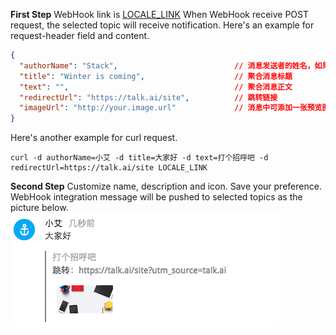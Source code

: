 **First Step** WebHook link is [LOCALE_LINK](LOCALE_LINK)
When WebHook receive POST request, the selected topic will receive notification. Here's an example for request-header field and content.

```json
{
  "authorName": "Stack",                          // 消息发送者的姓名，如果留空将显示为配置中的聚合标题
  "title": "Winter is coming",                    // 聚合消息标题
  "text": "",                                     // 聚合消息正文
  "redirectUrl": "https://talk.ai/site",          // 跳转链接
  "imageUrl": "http://your.image.url"             // 消息中可添加一张预览图片
}
```

Here's another example for curl request.

```shell
curl -d authorName=小艾 -d title=大家好 -d text=打个招呼吧 -d redirectUrl=https://talk.ai/site LOCALE_LINK
```

**Second Step** Customize name, description and icon. Save your preference.
WebHook integration message will be pushed to selected topics as the picture below.
![](/images/inte-guide/notice-webhook.png)
